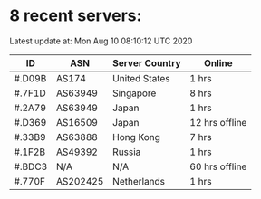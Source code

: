 # 8 recent servers:

Latest update at: Mon Aug 10 08:10:12 UTC 2020

| ID | ASN | Server Country | Online |
| -- | --- | -------------- | ------ |
| #.D09B | AS174 | United States | 1 hrs |
| #.7F1D | AS63949 | Singapore | 8 hrs |
| #.2A79 | AS63949 | Japan | 1 hrs |
| #.D369 | AS16509 | Japan | 12 hrs offline |
| #.33B9 | AS63888 | Hong Kong | 7 hrs |
| #.1F2B | AS49392 | Russia | 1 hrs |
| #.BDC3 | N/A | N/A | 60 hrs offline |
| #.770F | AS202425 | Netherlands | 1 hrs |

